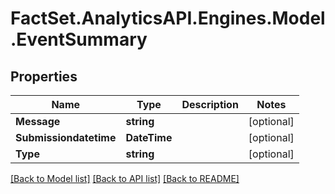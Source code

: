 # FactSet.AnalyticsAPI.Engines.Model.EventSummary

## Properties

Name | Type | Description | Notes
------------ | ------------- | ------------- | -------------
**Message** | **string** |  | [optional] 
**Submissiondatetime** | **DateTime** |  | [optional] 
**Type** | **string** |  | [optional] 

[[Back to Model list]](../README.md#documentation-for-models) [[Back to API list]](../README.md#documentation-for-api-endpoints) [[Back to README]](../README.md)

